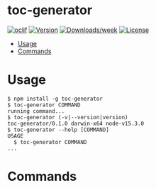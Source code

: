 toc-generator
=============



[![oclif](https://img.shields.io/badge/cli-oclif-brightgreen.svg)](https://oclif.io)
[![Version](https://img.shields.io/npm/v/toc-generator.svg)](https://npmjs.org/package/toc-generator)
[![Downloads/week](https://img.shields.io/npm/dw/toc-generator.svg)](https://npmjs.org/package/toc-generator)
[![License](https://img.shields.io/npm/l/toc-generator.svg)](https://github.com/krzysztofzuraw/toc-generator/blob/master/package.json)

<!-- toc -->
* [Usage](#usage)
* [Commands](#commands)
<!-- tocstop -->
# Usage
<!-- usage -->
```sh-session
$ npm install -g toc-generator
$ toc-generator COMMAND
running command...
$ toc-generator (-v|--version|version)
toc-generator/0.1.0 darwin-x64 node-v15.3.0
$ toc-generator --help [COMMAND]
USAGE
  $ toc-generator COMMAND
...
```
<!-- usagestop -->
# Commands
<!-- commands -->

<!-- commandsstop -->

